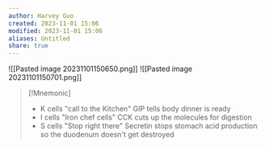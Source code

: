 ```yaml
---
author: Harvey Guo
created: 2023-11-01 15:06
modified: 2023-11-01 15:06
aliases: Untitled
share: true
---
```

![[Pasted image 20231101150650.png]]
![[Pasted image 20231101150701.png]]
>[!Mnemonic] 
>- K cells "call to the Kitchen" GIP tells body dinner is ready
>- I cells "Iron chef cells" CCK cuts up the molecules for digestion
>- S cells "Stop right there" Secretin stops stomach acid production so the duodenum doesn't get destroyed